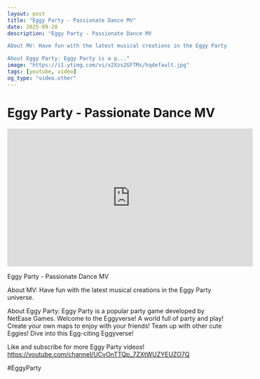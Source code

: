 ```yaml
---
layout: post
title: "Eggy Party - Passionate Dance MV"
date: 2025-09-28
description: "Eggy Party - Passionate Dance MV

About MV: Have fun with the latest musical creations in the Eggy Party universe. 

About Eggy Party: Eggy Party is a p..."
image: "https://i1.ytimg.com/vi/x2Xzs2GFTMs/hqdefault.jpg"
tags: [youtube, video]
og_type: "video.other"
---
```


<script type="application/ld+json">
{
  "@context": "http://schema.org",
  "@type": "VideoObject",
  "name": "Eggy Party - Passionate Dance MV",
  "description": "Eggy Party - Passionate Dance MV\n\nAbout MV: Have fun with the latest musical creations in the Eggy Party universe. \n\nAbout Eggy Party: Eggy Party is a popular party game developed by NetEase Games. Welcome to the Eggyverse! A world full of party and play! Create your own maps to enjoy with your friends! Team up with other cute Eggies! Dive into this Egg-citing Eggyverse!\n\nLike and subscribe for more Eggy Party videos! https://youtube.com/channel/UCvOnTTQp_7ZXtWUZYEUZO7Q\n\n#EggyParty",
  "thumbnailUrl": "https://i1.ytimg.com/vi/x2Xzs2GFTMs/hqdefault.jpg",
  "uploadDate": "2025-09-28T06:38:31",
  "embedUrl": "https://www.youtube.com/embed/x2Xzs2GFTMs",
  "publisher": {
    "@type": "Person",
    "name": "Celo Zaga"
  },
  "mainEntityOfPage": {
    "@type": "WebPage",
    "@id": "https://celozaga.github.io/2025/09/28/eggy-party---passionate-dance-mv-x2Xzs2GFTMs.html"
  },
  "duration": "PT0M0S"
}
</script>

<script type="application/ld+json">
{
  "@context": "http://schema.org",
  "@type": "BlogPosting",
  "headline": "Eggy Party - Passionate Dance MV",
  "image": "https://i1.ytimg.com/vi/x2Xzs2GFTMs/hqdefault.jpg",
  "publisher": {
    "@type": "Person",
    "name": "Celo Zaga"
  },
  "url": "https://celozaga.github.io/2025/09/28/eggy-party---passionate-dance-mv-x2Xzs2GFTMs.html",
  "datePublished": "2025-09-28T06:38:31",
  "dateCreated": "2025-09-28T06:38:31",
  "dateModified": "2025-09-28T06:38:31",
  "description": "Eggy Party - Passionate Dance MV\n\nAbout MV: Have fun with the latest musical creations in the Eggy Party universe. \n\nAbout Eggy Party: Eggy Party is a p...",
  "author": {
    "@type": "Person",
    "name": "Celo Zaga"
  },
  "mainEntityOfPage": {
    "@type": "WebPage",
    "@id": "https://celozaga.github.io/2025/09/28/eggy-party---passionate-dance-mv-x2Xzs2GFTMs.html"
  }
}
</script>

<h1 class="youtube-post-title">Eggy Party - Passionate Dance MV</h1>

<iframe width="560" height="315" src="https://www.youtube.com/embed/x2Xzs2GFTMs" class="youtube-post-embed" frameborder="0" allowfullscreen></iframe>

<p class="youtube-post-description">Eggy Party - Passionate Dance MV

About MV: Have fun with the latest musical creations in the Eggy Party universe. 

About Eggy Party: Eggy Party is a popular party game developed by NetEase Games. Welcome to the Eggyverse! A world full of party and play! Create your own maps to enjoy with your friends! Team up with other cute Eggies! Dive into this Egg-citing Eggyverse!

Like and subscribe for more Eggy Party videos! https://youtube.com/channel/UCvOnTTQp_7ZXtWUZYEUZO7Q

#EggyParty</p>
